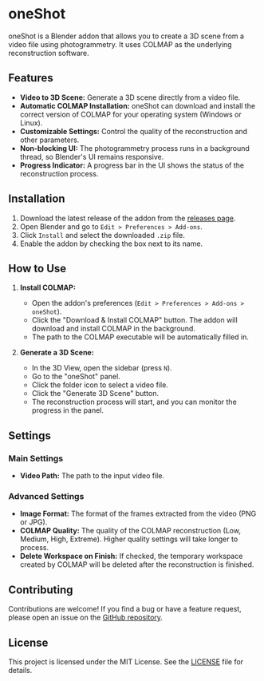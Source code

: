 # oneShot

oneShot is a Blender addon that allows you to create a 3D scene from a video file using photogrammetry. It uses COLMAP as the underlying reconstruction software.

## Features

*   **Video to 3D Scene:** Generate a 3D scene directly from a video file.
*   **Automatic COLMAP Installation:** oneShot can download and install the correct version of COLMAP for your operating system (Windows or Linux).
*   **Customizable Settings:** Control the quality of the reconstruction and other parameters.
*   **Non-blocking UI:** The photogrammetry process runs in a background thread, so Blender's UI remains responsive.
*   **Progress Indicator:** A progress bar in the UI shows the status of the reconstruction process.

## Installation

1.  Download the latest release of the addon from the [releases page](https://github.com/notacarrrot/oneShot/releases).
2.  Open Blender and go to `Edit > Preferences > Add-ons`.
3.  Click `Install` and select the downloaded `.zip` file.
4.  Enable the addon by checking the box next to its name.

## How to Use

1.  **Install COLMAP:**
    *   Open the addon's preferences (`Edit > Preferences > Add-ons > oneShot`).
    *   Click the "Download & Install COLMAP" button. The addon will download and install COLMAP in the background.
    *   The path to the COLMAP executable will be automatically filled in.

2.  **Generate a 3D Scene:**
    *   In the 3D View, open the sidebar (press `N`).
    *   Go to the "oneShot" panel.
    *   Click the folder icon to select a video file.
    *   Click the "Generate 3D Scene" button.
    *   The reconstruction process will start, and you can monitor the progress in the panel.

## Settings

### Main Settings

*   **Video Path:** The path to the input video file.

### Advanced Settings

*   **Image Format:** The format of the frames extracted from the video (PNG or JPG).
*   **COLMAP Quality:** The quality of the COLMAP reconstruction (Low, Medium, High, Extreme). Higher quality settings will take longer to process.
*   **Delete Workspace on Finish:** If checked, the temporary workspace created by COLMAP will be deleted after the reconstruction is finished.

## Contributing

Contributions are welcome! If you find a bug or have a feature request, please open an issue on the [GitHub repository](https://github.com/notacarrrot/oneShot/issues).

## License

This project is licensed under the MIT License. See the [LICENSE](LICENSE) file for details.